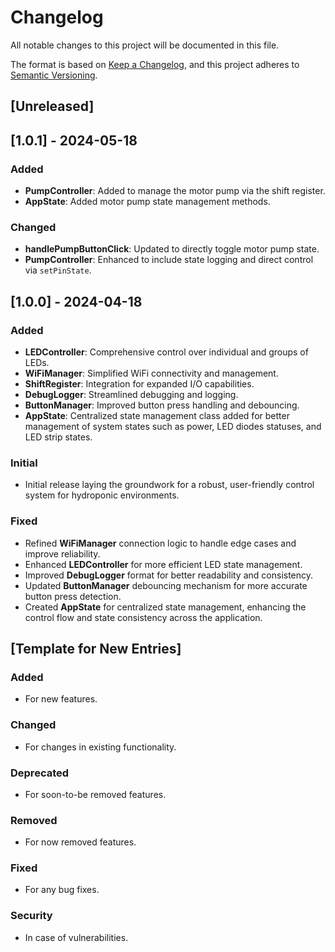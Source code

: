 # Changelog

All notable changes to this project will be documented in this file.

The format is based on [Keep a Changelog](https://keepachangelog.com/en/1.0.0/), and this project adheres to [Semantic Versioning](https://semver.org/spec/v2.0.0.html).

## [Unreleased]

## [1.0.1] - 2024-05-18
### Added
- **PumpController**: Added to manage the motor pump via the shift register.
- **AppState**: Added motor pump state management methods.

### Changed
- **handlePumpButtonClick**: Updated to directly toggle motor pump state.
- **PumpController**: Enhanced to include state logging and direct control via `setPinState`.

## [1.0.0] - 2024-04-18
### Added
- **LEDController**: Comprehensive control over individual and groups of LEDs.
- **WiFiManager**: Simplified WiFi connectivity and management.
- **ShiftRegister**: Integration for expanded I/O capabilities.
- **DebugLogger**: Streamlined debugging and logging.
- **ButtonManager**: Improved button press handling and debouncing.
- **AppState**: Centralized state management class added for better management of system states such as power, LED diodes statuses, and LED strip states.

### Initial
- Initial release laying the groundwork for a robust, user-friendly control system for hydroponic environments.

### Fixed
- Refined **WiFiManager** connection logic to handle edge cases and improve reliability.
- Enhanced **LEDController** for more efficient LED state management.
- Improved **DebugLogger** format for better readability and consistency.
- Updated **ButtonManager** debouncing mechanism for more accurate button press detection.
- Created **AppState** for centralized state management, enhancing the control flow and state consistency across the application.

## [Template for New Entries]

### Added
- For new features.
### Changed
- For changes in existing functionality.
### Deprecated
- For soon-to-be removed features.
### Removed
- For now removed features.
### Fixed
- For any bug fixes.
### Security
- In case of vulnerabilities.

